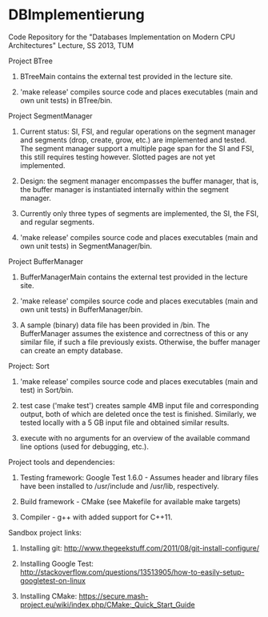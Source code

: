 DBImplementierung
=================

Code Repository for the "Databases Implementation on Modern CPU Architectures" Lecture, SS 2013, TUM


Project BTree

1. BTreeMain contains the external test provided in the lecture site.

2. 'make release' compiles source code and places executables (main and own unit tests) in BTree/bin.



Project SegmentManager

1. Current status: SI, FSI, and regular operations on the segment manager and segments (drop, create, grow, etc.) are implemented and tested. The segment manager support a multiple page span for the SI and FSI, this still requires testing however. Slotted pages are not yet implemented.

2. Design: the segment manager encompasses the buffer manager, that is, the buffer manager is instantiated internally within the segment manager.

3. Currently only three types of segments are implemented, the SI, the FSI, and regular segments.

4. 'make release' compiles source code and places executables (main and own unit tests) in SegmentManager/bin.



Project BufferManager

1. BufferManagerMain contains the external test provided in the lecture site.

2. 'make release' compiles source code and places executables (main and own unit tests) in BufferManager/bin.

3. A sample (binary) data file has been provided in /bin. The BufferManager assumes the
existence and correctness of this or any similar file, if such a file previously exists. Otherwise, the buffer manager can create an empty database.



Project: Sort

1. 'make release' compiles source code and places executables (main and test) in Sort/bin.

2. test case ('make test') creates sample 4MB input file and corresponding output, both of which are deleted once the test is finished. Similarly, we tested locally with a 5 GB input file and obtained similar results.

3. execute with no arguments for an overview of the available command line options (used for debugging, etc.).



Project tools and dependencies:

1. Testing framework: Google Test 1.6.0 - Assumes header and library files have been installed to /usr/include and /usr/lib, respectively.

2. Build framework - CMake (see Makefile for available make targets)

3. Compiler - g++ with added support for C++11.



Sandbox project links:

1. Installing git: http://www.thegeekstuff.com/2011/08/git-install-configure/

2. Installing Google Test: http://stackoverflow.com/questions/13513905/how-to-easily-setup-googletest-on-linux

3. Installing CMake: https://secure.mash-project.eu/wiki/index.php/CMake:_Quick_Start_Guide
